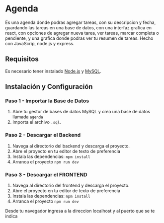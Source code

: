 # Agenda

Es una agenda donde podras agregar tareas, con su descripcion y fecha, guardando las tareas en una
base de datos, con una interfaz grafica en react, con opciones de agregar nueva tarea, ver tareas, 
marcar completa o pendiente, y una grafica donde podras ver tu resumen de tareas.
Hecho con JavaScrip, node.js y express.


## Requisitos

Es necesario tener instalado [Node.js](https://nodejs.org/) y [MySQL](https://www.mysql.com/).

## Instalación y Configuración

### Paso 1 - Importar la Base de Datos

1. Abre tu gestor de bases de datos MySQL y crea una base de datos llamada `agenda`
2. Importa el archivo `.sql`.

### Paso 2 - Descargar el Backend

1. Navega al directorio del backend y descarga el proyecto.
2. Abre el proyecto en tu editor de texto de preferencia
3. Instala las dependencias:
   `npm install`
4. Arranca el proyecto
   `npm run dev`
   
### Paso 3 - Descargar el FRONTEND

1. Navega al directorio del frontend y descarga el proyecto.
2. Abre el proyecto en tu editor de texto de preferencia
3. Instala las dependencias:
   `npm install`
4. Arranca el proyecto
   `npm run dev`


Desde tu navegador ingresa a la direccion localhost y al puerto que se te indica
